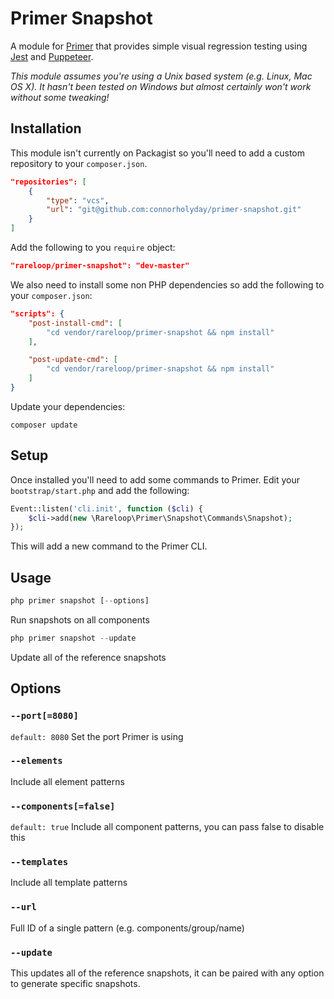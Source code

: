 # Primer Snapshot
A module for [Primer](https://github.com/Rareloop/primer) that provides simple visual regression testing using [Jest](https://facebook.github.io/jest/) and [Puppeteer](https://github.com/GoogleChrome/puppeteer).

*This module assumes you're using a Unix based system (e.g. Linux, Mac OS X). It hasn't been tested on Windows but almost certainly won't work without some tweaking!*

## Installation
This module isn't currently on Packagist so you'll need to add a custom repository to your `composer.json`.

````json
"repositories": [
    {
        "type": "vcs",
        "url": "git@github.com:connorholyday/primer-snapshot.git"
    }
]
````

Add the following to you `require` object:

````json
"rareloop/primer-snapshot": "dev-master"
````

We also need to install some non PHP dependencies so add the following to your `composer.json`:

````json
"scripts": {
    "post-install-cmd": [
        "cd vendor/rareloop/primer-snapshot && npm install"
    ],

    "post-update-cmd": [
        "cd vendor/rareloop/primer-snapshot && npm install"
    ]
}
````

Update your dependencies:

````
composer update
````

## Setup
Once installed you'll need to add some commands to Primer. Edit your `bootstrap/start.php` and add the following:

````php
Event::listen('cli.init', function ($cli) {
    $cli->add(new \Rareloop\Primer\Snapshot\Commands\Snapshot);
});
````

This will add a new command to the Primer CLI.

## Usage
````php
php primer snapshot [--options]
````

Run snapshots on all components

````php
php primer snapshot --update
````

Update all of the reference snapshots

## Options

### `--port[=8080]`
`default: 8080`
Set the port Primer is using

### `--elements`
Include all element patterns

### `--components[=false]`
`default: true`
Include all component patterns, you can pass false to disable this

### `--templates`
Include all template patterns

### `--url`
Full ID of a single pattern (e.g. components/group/name)

### `--update`
This updates all of the reference snapshots, it can be paired with any option to generate specific snapshots.
